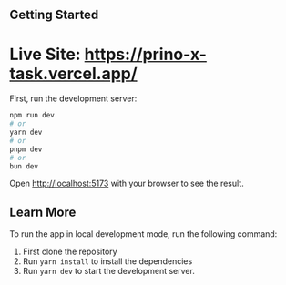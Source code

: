 ## Getting Started

# Live Site: https://prino-x-task.vercel.app/

First, run the development server:

```bash
npm run dev
# or
yarn dev
# or
pnpm dev
# or
bun dev
```

Open [http://localhost:5173](http://localhost:5173) with your browser to see the result.

## Learn More

To run the app in local development mode, run the following command:

1. First clone the repository
2. Run `yarn install` to install the dependencies
3. Run `yarn dev` to start the development server.
